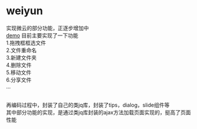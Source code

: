 # weiyun
实现微云的部分功能，正逐步增加中<br>
<a href='http://qweiyun.sinaapp.com/' target="blank">demo</a>
目前主要实现了一下功能<br>
1.拖拽框框选文件<br>
2.文件重命名<br>
3.新建文件夹<br>
4.删除文件<br>
5.移动文件<br>
6.分享文件<br>
...<br>
<br>

再编码过程中，封装了自己的类jq库，封装了tips，dialog，slide组件等<br>
其中部分功能的实现，是通过类jq库封装的ajax方法加载页面实现的，挺高了页面性能



